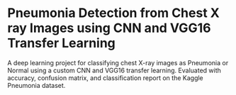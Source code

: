 # Pneumonia Detection from Chest X ray Images using CNN and VGG16 Transfer Learning
A deep learning project for classifying chest X-ray images as Pneumonia or Normal using a custom CNN and VGG16 transfer learning. Evaluated with accuracy, confusion matrix, and classification report on the Kaggle Pneumonia dataset.
